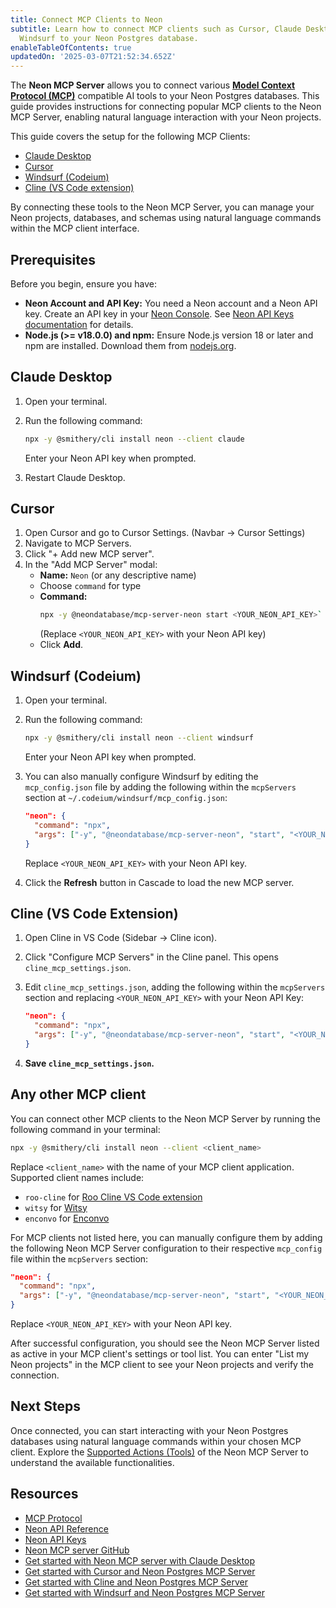 ```yaml
---
title: Connect MCP Clients to Neon
subtitle: Learn how to connect MCP clients such as Cursor, Claude Desktop, Cline, and
  Windsurf to your Neon Postgres database.
enableTableOfContents: true
updatedOn: '2025-03-07T21:52:34.652Z'
---
```


The **Neon MCP Server** allows you to connect various [**Model Context Protocol (MCP)**](https://modelcontextprotocol.org) compatible AI tools to your Neon Postgres databases. This guide provides instructions for connecting popular MCP clients to the Neon MCP Server, enabling natural language interaction with your Neon projects.

This guide covers the setup for the following MCP Clients:

- [Claude Desktop](#claude-desktop)
- [Cursor](#cursor)
- [Windsurf (Codeium)](#cline-vs-code-extension)
- [Cline (VS Code extension)](#cline-vs-code-extension)

By connecting these tools to the Neon MCP Server, you can manage your Neon projects, databases, and schemas using natural language commands within the MCP client interface.

## Prerequisites

Before you begin, ensure you have:

- **Neon Account and API Key:** You need a Neon account and a Neon API key. Create an API key in your [Neon Console](https://console.neon.tech/app/settings/api-keys). See [Neon API Keys documentation](/docs/manage/api-keys#creating-api-keys) for details.
- **Node.js (>= v18.0.0) and npm:** Ensure Node.js version 18 or later and npm are installed. Download them from [nodejs.org](https://nodejs.org).

## Claude Desktop

1.  Open your terminal.
2.  Run the following command:

    ```bash
    npx -y @smithery/cli install neon --client claude
    ```

    Enter your Neon API key when prompted.

3.  Restart Claude Desktop.

## Cursor

1. Open Cursor and go to Cursor Settings. (Navbar -> Cursor Settings)
2. Navigate to MCP Servers.
3. Click "+ Add new MCP server".
4. In the "Add MCP Server" modal:
   - **Name:** `Neon` (or any descriptive name)
   - Choose `command` for type
   - **Command:**
     ```bash
     npx -y @neondatabase/mcp-server-neon start <YOUR_NEON_API_KEY>`
     ```
     (Replace `<YOUR_NEON_API_KEY>` with your Neon API key)
   - Click **Add**.

## Windsurf (Codeium)

1. Open your terminal.
2. Run the following command:

   ```bash
   npx -y @smithery/cli install neon --client windsurf
   ```

   Enter your Neon API key when prompted.

3. You can also manually configure Windsurf by editing the `mcp_config.json` file by adding the following within the `mcpServers` section at `~/.codeium/windsurf/mcp_config.json`:

   ```json
   "neon": {
     "command": "npx",
     "args": ["-y", "@neondatabase/mcp-server-neon", "start", "<YOUR_NEON_API_KEY>"]
   }
   ```

   Replace `<YOUR_NEON_API_KEY>` with your Neon API key.

4. Click the **Refresh** button in Cascade to load the new MCP server.

## Cline (VS Code Extension)

1.  Open Cline in VS Code (Sidebar -> Cline icon).
2.  Click "Configure MCP Servers" in the Cline panel. This opens `cline_mcp_settings.json`.
3.  Edit `cline_mcp_settings.json`, adding the following within the `mcpServers` section and replacing `<YOUR_NEON_API_KEY>` with your Neon API Key:

    ```json
    "neon": {
      "command": "npx",
      "args": ["-y", "@neondatabase/mcp-server-neon", "start", "<YOUR_NEON_API_KEY>"]
    }
    ```

4.  **Save `cline_mcp_settings.json`.**

## Any other MCP client

You can connect other MCP clients to the Neon MCP Server by running the following command in your terminal:

```bash
npx -y @smithery/cli install neon --client <client_name>
```

Replace `<client_name>` with the name of your MCP client application. Supported client names include:

- `roo-cline` for [Roo Cline VS Code extension](https://github.com/RooVetGit/Roo-Code)
- `witsy` for [Witsy](https://witsyai.com/)
- `enconvo` for [Enconvo](https://www.enconvo.com/)

For MCP clients not listed here, you can manually configure them by adding the following Neon MCP Server configuration to their respective `mcp_config` file within the `mcpServers` section:

```json
"neon": {
  "command": "npx",
  "args": ["-y", "@neondatabase/mcp-server-neon", "start", "<YOUR_NEON_API_KEY>"]
}
```

Replace `<YOUR_NEON_API_KEY>` with your Neon API key.

<Admonition type="note">
After successful configuration, you should see the Neon MCP Server listed as active in your MCP client's settings or tool list. You can enter "List my Neon projects" in the MCP client to see your Neon projects and verify the connection.
</Admonition>

## Next Steps

Once connected, you can start interacting with your Neon Postgres databases using natural language commands within your chosen MCP client. Explore the [Supported Actions (Tools)](/docs/ai/neon-mcp-server#supported-actions-tools) of the Neon MCP Server to understand the available functionalities.

## Resources

- [MCP Protocol](https://modelcontextprotocol.org)
- [Neon API Reference](https://api-docs.neon.tech/reference/getting-started-with-neon-api)
- [Neon API Keys](/docs/manage/api-keys#creating-api-keys)
- [Neon MCP server GitHub](https://github.com/neondatabase/mcp-server-neon)
- [Get started with Neon MCP server with Claude Desktop](/guides/neon-mcp-server)
- [Get started with Cursor and Neon Postgres MCP Server](/guides/cursor-mcp-neon)
- [Get started with Cline and Neon Postgres MCP Server](/guides/cline-mcp-neon)
- [Get started with Windsurf and Neon Postgres MCP Server](/guides/windsurf-mcp-neon)

<NeedHelp/>
